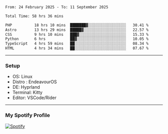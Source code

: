 <!--START_SECTION:waka-->

```txt
From: 24 February 2025 - To: 11 September 2025

Total Time: 58 hrs 36 mins

PHP          18 hrs 10 mins  ███████▓░░░░░░░░░░░░░░░░░   30.41 %
Astro        13 hrs 29 mins  █████▓░░░░░░░░░░░░░░░░░░░   22.57 %
CSS          9 hrs 10 mins   ███▓░░░░░░░░░░░░░░░░░░░░░   15.33 %
Python       6 hrs           ██▓░░░░░░░░░░░░░░░░░░░░░░   10.05 %
TypeScript   4 hrs 59 mins   ██░░░░░░░░░░░░░░░░░░░░░░░   08.34 %
HTML         4 hrs 34 mins   ██░░░░░░░░░░░░░░░░░░░░░░░   07.67 %
```

<!--END_SECTION:waka-->
---
### Setup
- OS: Linux
- Distro : EndeavourOS
- DE: Hyprland
- Terminal: Kitty
- Editor: VSCode/Rider
---

### My Spotify Profile
[![Spotify](https://img.shields.io/badge/Spotify-1DB954?style=for-the-badge&logo=spotify&logoColor=white)](https://open.spotify.com/user/iadb62ajtu2zdl2ojyme46ncu)
